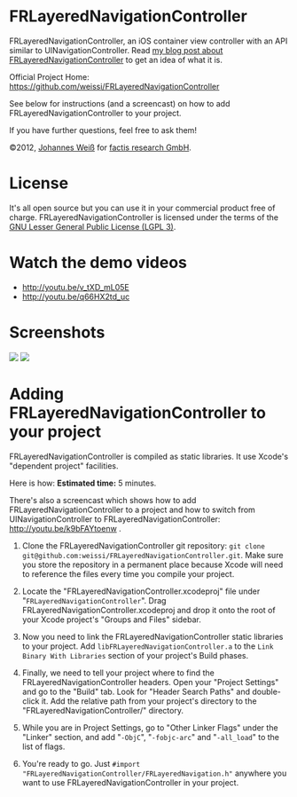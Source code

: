 FRLayeredNavigationController
=============================

FRLayeredNavigationController, an iOS container view controller with an API
similar to UINavigationController. Read
[my blog post about FRLayeredNavigationController](http://factisresearch.blogspot.de/2012/06/uis-for-hierachical-ipad-apps.html)
to get an idea of what it is.

Official Project Home: https://github.com/weissi/FRLayeredNavigationController

See below for instructions (and a screencast) on how to add
FRLayeredNavigationController to your project.

If you have further questions, feel free to ask them!

©2012, [Johannes Weiß](weiss@tux4u.de) for
[factis research GmbH](http://www.factisresearch.com).

License
=======
It's all open source but you can use it in your commercial product free of
charge. FRLayeredNavigationController is licensed under the terms of the
[GNU Lesser General Public License (LGPL 3)](http://www.gnu.org/licenses/lgpl.html).

Watch the demo videos
=====================
 - http://youtu.be/v_tXD_mL05E
 - http://youtu.be/q66HX2td_uc

Screenshots
===========
[![](https://github.com/weissi/FRLayeredNavigationController/raw/master/FRLayeredNavigationControllerScreenshot1.png)](https://github.com/weissi/FRLayeredNavigationController/raw/master/FRLayeredNavigationControllerScreenshot1.png)
[![](https://github.com/weissi/FRLayeredNavigationController/raw/master/FRLayeredNavigationControllerScreenshot2.png)](https://github.com/weissi/FRLayeredNavigationController/raw/master/FRLayeredNavigationControllerScreenshot2.png)

Adding FRLayeredNavigationController to your project
====================================================

FRLayeredNavigationController is compiled as static libraries. It use Xcode's
"dependent project" facilities.

Here is how:  **Estimated time:** 5 minutes.

There's also a screencast which shows how to add
FRLayeredNavigationController to a project and how to switch from
UINavigationController to FRLayeredNavigationController:
http://youtu.be/k9bFAYtoenw .

1. Clone the FRLayeredNavigationController git repository: `git clone
   git@github.com:weissi/FRLayeredNavigationController.git`.  Make sure you
   store the repository in a permanent place because Xcode will need to reference
   the files every time you compile your project.

2. Locate the "FRLayeredNavigationController.xcodeproj" file under
   "`FRLayeredNavigationController`". Drag
   FRLayeredNavigationController.xcodeproj and drop it onto the root of your Xcode
   project's "Groups and Files"  sidebar.

3. Now you need to link the FRLayeredNavigationController static libraries to
   your project. Add `libFRLayeredNavigationController.a` to the `Link Binary
   With Libraries` section of your project's Build phases.

4. Finally, we need to tell your project where to find the
   FRLayeredNavigationController headers.  Open your "Project Settings" and go
   to the "Build" tab. Look for "Header Search Paths" and double-click it.  Add the
   relative path from your project's directory to the
   "FRLayeredNavigationController/" directory.

5. While you are in Project Settings, go to "Other Linker Flags" under the
   "Linker" section, and add "`-ObjC`", "`-fobjc-arc`" and "`-all_load`" to the
   list of flags.

6. You're ready to go.
   Just `#import "FRLayeredNavigationController/FRLayeredNavigation.h"`
   anywhere you want to use FRLayeredNavigationController in your project.

